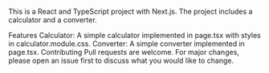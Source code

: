 This is a React and TypeScript project with Next.js. The project includes a calculator and a converter.

Features
Calculator: A simple calculator implemented in page.tsx with styles in calculator.module.css.
Converter: A simple converter implemented in page.tsx.
Contributing
Pull requests are welcome. For major changes, please open an issue first to discuss what you would like to change.
